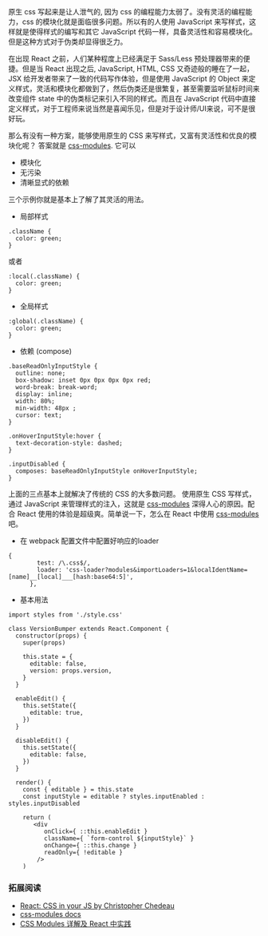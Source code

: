 原生 css 写起来是让人泄气的, 因为 css 的编程能力太弱了。没有灵活的编程能力，css 的模块化就是面临很多问题。所以有的人使用 JavaScript 来写样式，这样就是使得样式的编写和其它 JavaScript 代码一样，具备灵活性和容易模块化。但是这种方式对于伪类却显得很乏力。

在出现 React 之前，人们某种程度上已经满足于 Sass/Less 预处理器带来的便捷。但是当 React 出现之后, JavaScript, HTML, CSS 又奇迹般的睡在了一起，JSX 给开发者带来了一致的代码写作体验，但是使用 JavaScript 的 Object 来定义样式，灵活和模块化都做到了，然后伪类还是很繁复，甚至需要监听鼠标时间来改变组件 state 中的伪类标记来引入不同的样式。而且在 JavaScript 代码中直接定义样式，对于工程师来说当然是喜闻乐见，但是对于设计师/UI来说，可不是很好玩。

那么有没有一种方案，能够使用原生的 CSS 来写样式，又富有灵活性和优良的模块化呢？ 答案就是 [css-modules](https://github.com/css-modules/css-modules).   它可以

* 模块化
* 无污染
* 清晰显式的依赖

三个示例你就是基本上了解了其灵活的用法。

* 局部样式
```
.className {
  color: green;
}
```
或者
```
:local(.className) {
  color: green;
}
```

* 全局样式
```
:global(.className) {
  color: green;
}
```

* 依赖 (compose)

```
.baseReadOnlyInputStyle {
  outline: none;
  box-shadow: inset 0px 0px 0px 0px red;
  word-break: break-word;
  display: inline;
  width: 80%;
  min-width: 48px ;
  cursor: text;
}

.onHoverInputStyle:hover {
  text-decoration-style: dashed;
}

.inputDisabled {
  composes: baseReadOnlyInputStyle onHoverInputStyle;
}
```

上面的三点基本上就解决了传统的 CSS 的大多数问题。 使用原生 CSS 写样式，通过 JavaScript 来管理样式的注入，这就是 [css-modules](https://github.com/css-modules/css-modules) 深得人心的原因。配合 React 使用的体验是超级爽。简单说一下，怎么在 React 中使用 [css-modules](https://github.com/css-modules/css-modules) 吧。

* 在 webpack 配置文件中配置好响应的loader
```
{
        test: /\.css$/,
        loader: 'css-loader?modules&importLoaders=1&localIdentName=[name]__[local]___[hash:base64:5]',
      },
```

* 基本用法
```
import styles from './style.css'

class VersionBumper extends React.Component {
  constructor(props) {
    super(props)

    this.state = {
      editable: false,
      version: props.version,
    }
  }

  enableEdit() {
    this.setState({
      editable: true,
    })
  }

  disableEdit() {
    this.setState({
      editable: false,
    })
  }

  render() {
    const { editable } = this.state
    const inputStyle = editable ? styles.inputEnabled : styles.inputDisabled

    return (
       <div
          onClick={ ::this.enableEdit }
          className={ `form-control ${inputStyle}` }
          onChange={ ::this.change }
          readOnly={ !editable }
        />
    )
```

### 拓展阅读
* [React: CSS in your JS by Christopher Chedeau](http://blog.vjeux.com/2014/javascript/react-css-in-js-nationjs.html)
* [css-modules docs](https://github.com/css-modules/css-modules/tree/master/docs)
* [CSS Modules 详解及 React 中实践](https://github.com/camsong/blog/issues/5)
